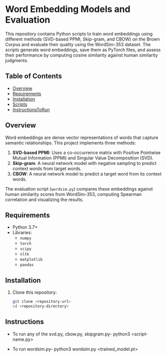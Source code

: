 # Word Embedding Models and Evaluation

This repository contains Python scripts to train word embeddings using different methods (SVD-based PPMI, Skip-gram, and CBOW) on the Brown Corpus and evaluate their quality using the WordSim-353 dataset. The scripts generate word embeddings, save them as PyTorch files, and assess their performance by computing cosine similarity against human similarity judgments.

## Table of Contents
- [Overview](#overview)
- [Requirements](#requirements)
- [Installation](#installation)
- [Scripts](#scripts)
- [InstructionsToRun](#instructions)

## Overview
Word embeddings are dense vector representations of words that capture semantic relationships. This project implements three methods:
1. **SVD-based PPMI**: Uses a co-occurrence matrix with Positive Pointwise Mutual Information (PPMI) and Singular Value Decomposition (SVD).
2. **Skip-gram**: A neural network model with negative sampling to predict context words from target words.
3. **CBOW**: A neural network model to predict a target word from its context words.

The evaluation script (`wordsim.py`) compares these embeddings against human similarity scores from WordSim-353, computing Spearman correlation and visualizing the results.

## Requirements
- Python 3.7+
- Libraries:
  - `numpy`
  - `torch`
  - `scipy`
  - `nltk`
  - `matplotlib`
  - `pandas`

## Installation
1. Clone this repository:
   ```bash
   git clone <repository-url>
   cd <repository-directory>

## Instructions
- To run any of the svd.py, cbow.py, skipgram.py-
python3 <script-name.py>

- To run wordsim.py-
python3 wordsim.py <trained_model.pt>